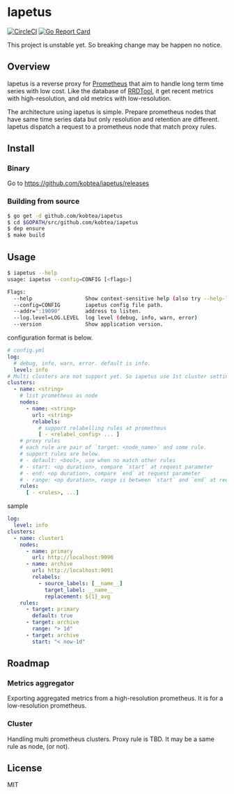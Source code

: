 # Iapetus

[![CircleCI](https://circleci.com/gh/kobtea/iapetus.svg?style=svg)](https://circleci.com/gh/kobtea/iapetus)
[![Go Report Card](https://goreportcard.com/badge/github.com/kobtea/iapetus)](https://goreportcard.com/report/github.com/kobtea/iapetus)

This project is unstable yet.
So breaking change may be happen no notice.


## Overview

Iapetus is a reverse proxy for [Prometheus](https://prometheus.io/) that aim to handle long term time series with low cost.
Like the database of [RRDTool](https://oss.oetiker.ch/rrdtool/), it get recent metrics with high-resolution, and old metrics with low-resolution.

The architecture using iapetus is simple.
Prepare prometheus nodes that have same time series data but only resolution and retention are different.
Iapetus dispatch a request to a prometheus node that match proxy rules.


## Install

### Binary

Go to https://github.com/kobtea/iapetus/releases

### Building from source

```bash
$ go get -d github.com/kobtea/iapetus
$ cd $GOPATH/src/github.com/kobtea/iapetus
$ dep ensure
$ make build
```


## Usage

```bash
$ iapetus --help
usage: iapetus --config=CONFIG [<flags>]

Flags:
  --help                 Show context-sensitive help (also try --help-long and --help-man).
  --config=CONFIG        iapetus config file path.
  --addr=":19090"        address to listen.
  --log.level=LOG.LEVEL  log level (debug, info, warn, error)
  --version              Show application version.
```

configuration format is below.

```yml
# config.yml
log:
  # debug, info, warn, error. default is info.
  level: info
# Multi clusters are not support yet. So iapetus use 1st cluster setting.
clusters:
  - name: <string>
    # list prometheus as node
    nodes:
      - name: <string>
        url: <string>
        relabels:
          # support relabelling rules at prometheus
          [ - <relabel_config> ... ]
    # proxy rules
    # each rule are pair of `target: <node_name>` and some rule.
    # support rules are below.
    # - default: <bool>, use when no match other rules
    # - start: <op duration>, compare `start` at request parameter
    # - end: <op duration>, compare `end` at request parameter
    # - range: <op duration>, range is between `start` and `end` at request parameter.
    rules:
      [ - <rules>, ...]
```

sample

```yml
log:
  level: info
clusters:
  - name: cluster1
    nodes:
      - name: primary
        url: http://localhost:9090
      - name: archive
        url: http://localhost:9091
        relabels:
          - source_labels: [__name__]
            target_label: __name__
            replacement: ${1}_avg
    rules:
      - target: primary
        default: true
      - target: archive
        range: "> 1d"
      - target: archive
        start: "< now-1d"
```


## Roadmap

### Metrics aggregator

Exporting aggregated metrics from a high-resolution prometheus.
It is for a low-resolution prometheus.

### Cluster

Handling multi prometheus clusters.
Proxy rule is TBD.
It may be a same rule as node, (or not).


## License

MIT
